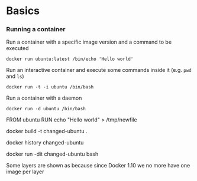 # Basics

### Running a container

Run a container with a specific image version and a command to be executed
```shell
docker run ubuntu:latest /bin/echo 'Hello world'
```

Run an interactive container and execute some commands inside it (e.g. `pwd` and `ls`)
```shell
docker run -t -i ubuntu /bin/bash
```

Run a container with a daemon
```shell
docker run -d ubuntu /bin/bash
```


FROM ubuntu
RUN echo "Hello world" > /tmp/newfile

docker build -t changed-ubuntu .

docker history changed-ubuntu

docker run -dit changed-ubuntu bash

Some layers are shown as <missing> because since Docker 1.10 we no more have one image per layer
